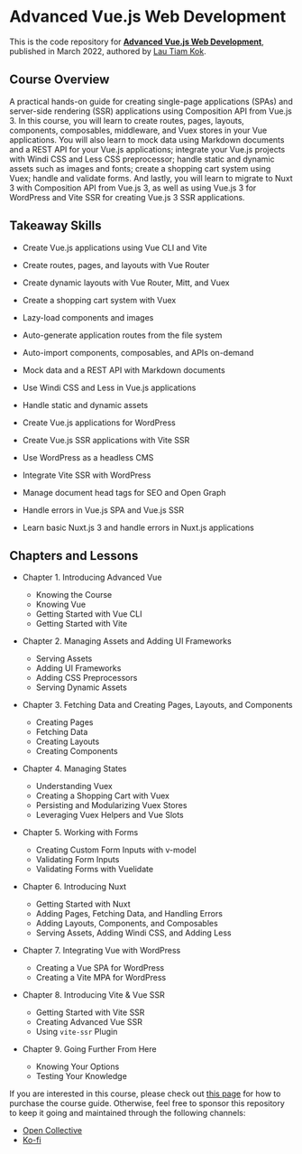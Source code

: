 # Advanced Vue.js Web Development

This is the code repository for [**Advanced Vue.js Web Development**](https://lauthiamkok.net/origins/digital/advanced-vuejs-web-development), published in March 2022, authored by [Lau Tiam Kok](https://lauthiamkok.net/).

## Course Overview

A practical hands-on guide for creating single-page applications (SPAs) and server-side rendering (SSR) applications using Composition API from Vue.js 3. In this course, you will learn to create routes, pages, layouts, components, composables, middleware, and Vuex stores in your Vue applications. You will also learn to mock data using Markdown documents and a REST API for your Vue.js applications; integrate your Vue.js projects with Windi CSS and Less CSS preprocessor; handle static and dynamic assets such as images and fonts; create a shopping cart system using Vuex; handle and validate forms. And lastly, you will learn to migrate to Nuxt 3 with Composition API from Vue.js 3, as well as using Vue.js 3 for WordPress and Vite SSR for creating Vue.js 3 SSR applications.

## Takeaway Skills

* Create Vue.js applications using Vue CLI and Vite

* Create routes, pages, and layouts with Vue Router

* Create dynamic layouts with Vue Router, Mitt, and Vuex

* Create a shopping cart system with Vuex

* Lazy-load components and images

* Auto-generate application routes from the file system

* Auto-import components, composables, and APIs on-demand

* Mock data and a REST API with Markdown documents

* Use Windi CSS and Less in Vue.js applications

* Handle static and dynamic assets

* Create Vue.js applications for WordPress

* Create Vue.js SSR applications with Vite SSR

* Use WordPress as a headless CMS

* Integrate Vite SSR with WordPress

* Manage document head tags for SEO and Open Graph

* Handle errors in Vue.js SPA and Vue.js SSR

* Learn basic Nuxt.js 3 and handle errors in Nuxt.js applications

## Chapters and Lessons

* Chapter 1. Introducing Advanced Vue

    * Knowing the Course
    * Knowing Vue
    * Getting Started with Vue CLI
    * Getting Started with Vite

* Chapter 2. Managing Assets and Adding UI Frameworks

    * Serving Assets
    * Adding UI Frameworks
    * Adding CSS Preprocessors
    * Serving Dynamic Assets

* Chapter 3. Fetching Data and Creating Pages, Layouts, and Components

    * Creating Pages
    * Fetching Data
    * Creating Layouts
    * Creating Components

* Chapter 4. Managing States

    * Understanding Vuex
    * Creating a Shopping Cart with Vuex
    * Persisting and Modularizing Vuex Stores
    * Leveraging Vuex Helpers and Vue Slots

* Chapter 5. Working with Forms

    * Creating Custom Form Inputs with v-model
    * Validating Form Inputs
    * Validating Forms with Vuelidate

* Chapter 6. Introducing Nuxt

    * Getting Started with Nuxt
    * Adding Pages, Fetching Data, and Handling Errors
    * Adding Layouts, Components, and Composables
    * Serving Assets, Adding Windi CSS, and Adding Less

* Chapter 7. Integrating Vue with WordPress

    * Creating a Vue SPA for WordPress
    * Creating a Vite MPA for WordPress

* Chapter 8. Introducing Vite & Vue SSR

    * Getting Started with Vite SSR
    * Creating Advanced Vue SSR
    * Using `vite-ssr` Plugin

* Chapter 9. Going Further From Here

    * Knowing Your Options
    * Testing Your Knowledge

If you are interested in this course, please check out [this page](https://lauthiamkok.net/origins/digital/advanced-vuejs-web-development) for how to purchase the course guide. Otherwise, feel free to sponsor this repository to keep it going and maintained through the following channels:

* [Open Collective](https://opencollective.com/lautiamkoka)
* [Ko-fi](https://ko-fi.com/lautiamkok)
